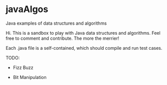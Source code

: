 # javaAlgos
Java examples of data structures and algorithms

Hi.  This is a sandbox to play with Java data structures and algorithms.
Feel free to comment and contribute.  The more the merrier!

Each .java file is a self-contained, which should compile and run test cases.

TODO:
* Fizz Buzz

* Bit Manipulation
